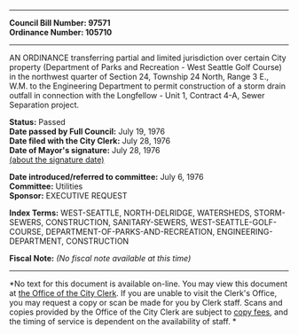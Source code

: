 * * * * *  
  
**Council Bill Number: [](#h0)[](#h2)97571**   
**Ordinance Number: 105710**  
  
* * * * *  
  
AN ORDINANCE transferring partial and limited jurisdiction over certain City property (Department of Parks and Recreation - West Seattle Golf Course) in the northwest quarter of Section 24, Township 24 North, Range 3 E., W.M. to the Engineering Department to permit construction of a storm drain outfall in connection with the Longfellow - Unit 1, Contract 4-A, Sewer Separation project.  
  
**Status:** Passed   
**Date passed by Full Council:** July 19, 1976   
**Date filed with the City Clerk:** July 28, 1976   
**Date of Mayor's signature:** July 28, 1976   
[(about the signature date)](/~public/approvaldate.htm)   
  
  
**Date introduced/referred to committee:** July 6, 1976   
**Committee:** Utilities   
**Sponsor:** EXECUTIVE REQUEST   
  
**Index Terms:** WEST-SEATTLE, NORTH-DELRIDGE, WATERSHEDS, STORM-SEWERS, CONSTRUCTION, SANITARY-SEWERS, WEST-SEATTLE-GOLF-COURSE, DEPARTMENT-OF-PARKS-AND-RECREATION, ENGINEERING-DEPARTMENT, CONSTRUCTION  
  
**Fiscal Note:** *(No fiscal note available at this time)*  
  
* * * * *  
  
*No text for this document is available on-line. You may view this document at [the Office of the City Clerk](http://www.seattle.gov/leg/clerk/contactUs.htm). If you are unable to visit the Clerk's Office, you may request a copy or scan be made for you by Clerk staff. Scans and copies provided by the Office of the City Clerk are subject to [copy fees](http://clerk.seattle.gov/~public/clerkfees.htm), and the timing of service is dependent on the availability of staff. *  
  
  
